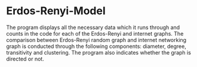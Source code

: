 # Erdos-Renyi-Model
The program displays all the necessary data which it runs through and counts in the code for each of the Erdos-Renyi and internet graphs. 
The comparison between Erdos-Renyi random graph and internet networking graph is conducted through the following components: diameter, degree, transitivity and clustering. The program also indicates whether the graph is directed or not.
